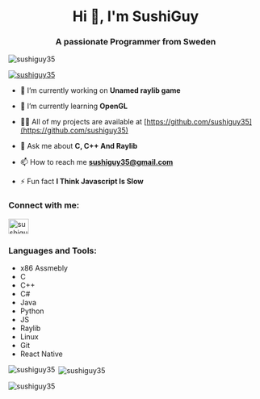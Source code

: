 <h1 align="center">Hi 👋, I'm SushiGuy</h1>
<h3 align="center">A passionate Programmer from Sweden</h3>

<p align="left"> <img src="https://komarev.com/ghpvc/?username=sushiguy35&label=Profile%20views&color=0e75b6&style=flat" alt="sushiguy35" /> </p>

<p align="left"> <a href="https://github.com/ryo-ma/github-profile-trophy"><img src="https://github-profile-trophy.vercel.app/?username=sushiguy35" alt="sushiguy35" /></a> </p>

- 🔭 I’m currently working on **Unamed raylib game**

- 🌱 I’m currently learning **OpenGL**

- 👨‍💻 All of my projects are available at [https://github.com/sushiguy35](https://github.com/sushiguy35)

- 💬 Ask me about **C, C++ And Raylib**

- 📫 How to reach me **sushiguy35@gmail.com**

- ⚡ Fun fact **I Think Javascript Is Slow**

<h3 align="left">Connect with me:</h3>
<p align="left">
<a href="https://dev.to/sushiguy35" target="blank"><img align="center" src="https://raw.githubusercontent.com/rahuldkjain/github-profile-readme-generator/master/src/images/icons/Social/devto.svg" alt="sushiguy35" height="30" width="40" /></a>
</p>

<h3 align="left">Languages and Tools:</h3>

- x86 Assmebly
- C
- C++
- C#
- Java
- Python
- JS
- Raylib
- Linux
- Git
- React Native

<p><img align="left" src="https://github-readme-stats.vercel.app/api/top-langs?username=sushiguy35&show_icons=true&locale=en&layout=compact" alt="sushiguy35" /></p>

<p>&nbsp;<img align="center" src="https://github-readme-stats.vercel.app/api?username=sushiguy35&show_icons=true&locale=en" alt="sushiguy35" /></p>

<p><img align="center" src="https://github-readme-streak-stats.herokuapp.com/?user=sushiguy35&" alt="sushiguy35" /></p>

